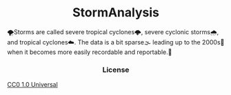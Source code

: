 <h1 align="center">StormAnalysis</h1>
🌪Storms are called severe tropical cyclones🌩, severe cyclonic storms🌧, and tropical cyclones☁. The data is a bit sparse🌫 leading up to the 2000s📅 when it becomes more easily recordable and reportable.📆


<h3 align="center">License</h3>

[CC0 1.0 Universal](https://github.com/subhayuroy/StormAnalysis/blob/master/LICENSE)
